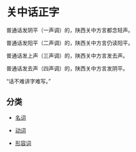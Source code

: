 # 关中话正字

普通话发阴平（一声调）的，陕西关中方言都念轻声。

普通话发阳平（二声调）的，陕西关中方言仍读阳平。

普通话发上声（三声调）的，陕西关中方言发去声。

普通话发去声（四声调）的，陕西关中方言发阴平。


“话不难讲字难写。”

## 分类

* [名词](https://github.com/hugojing/correction-of-typos-in-guanzhong-dialect/tree/master/noun.md)

* [动词](https://github.com/hugojing/correction-of-typos-in-guanzhong-dialect/tree/master/verb.md)

* [形容词](https://github.com/hugojing/correction-of-typos-in-guanzhong-dialect/tree/master/adjective.md)
